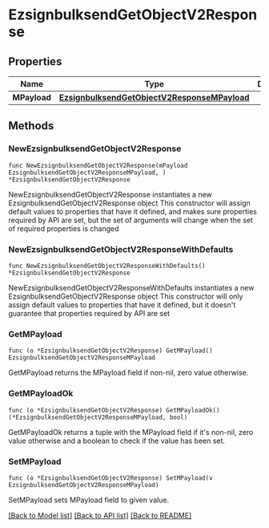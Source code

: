 # EzsignbulksendGetObjectV2Response

## Properties

Name | Type | Description | Notes
------------ | ------------- | ------------- | -------------
**MPayload** | [**EzsignbulksendGetObjectV2ResponseMPayload**](EzsignbulksendGetObjectV2ResponseMPayload.md) |  | 

## Methods

### NewEzsignbulksendGetObjectV2Response

`func NewEzsignbulksendGetObjectV2Response(mPayload EzsignbulksendGetObjectV2ResponseMPayload, ) *EzsignbulksendGetObjectV2Response`

NewEzsignbulksendGetObjectV2Response instantiates a new EzsignbulksendGetObjectV2Response object
This constructor will assign default values to properties that have it defined,
and makes sure properties required by API are set, but the set of arguments
will change when the set of required properties is changed

### NewEzsignbulksendGetObjectV2ResponseWithDefaults

`func NewEzsignbulksendGetObjectV2ResponseWithDefaults() *EzsignbulksendGetObjectV2Response`

NewEzsignbulksendGetObjectV2ResponseWithDefaults instantiates a new EzsignbulksendGetObjectV2Response object
This constructor will only assign default values to properties that have it defined,
but it doesn't guarantee that properties required by API are set

### GetMPayload

`func (o *EzsignbulksendGetObjectV2Response) GetMPayload() EzsignbulksendGetObjectV2ResponseMPayload`

GetMPayload returns the MPayload field if non-nil, zero value otherwise.

### GetMPayloadOk

`func (o *EzsignbulksendGetObjectV2Response) GetMPayloadOk() (*EzsignbulksendGetObjectV2ResponseMPayload, bool)`

GetMPayloadOk returns a tuple with the MPayload field if it's non-nil, zero value otherwise
and a boolean to check if the value has been set.

### SetMPayload

`func (o *EzsignbulksendGetObjectV2Response) SetMPayload(v EzsignbulksendGetObjectV2ResponseMPayload)`

SetMPayload sets MPayload field to given value.



[[Back to Model list]](../README.md#documentation-for-models) [[Back to API list]](../README.md#documentation-for-api-endpoints) [[Back to README]](../README.md)


